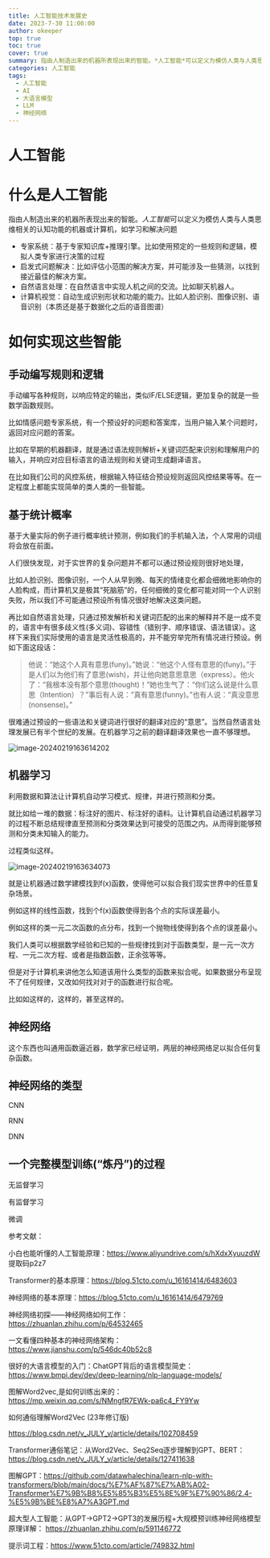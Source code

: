 ```yaml
---
title: 人工智能技术发展史
date: 2023-7-30 11:00:00
author: okeeper
top: true
toc: true
cover: true
summary: 指由人制造出来的机器所表现出来的智能。*人工智能*可以定义为模仿人类与人类思维相关的认知功能的机器或计算机，如学习和解决问题
categories: 人工智能
tags:
  - 人工智能
  - AI    
  - 大语言模型
  - LLM
  - 神经网络
---
```


# 人工智能

# 什么是人工智能

指由人制造出来的机器所表现出来的智能。*人工智能*可以定义为模仿人类与人类思维相关的认知功能的机器或计算机，如学习和解决问题

- 专家系统：基于专家知识库+推理引擎。比如使用预定的一些规则和逻辑，模拟人类专家进行决策的过程
- 启发式问题解决：比如评估小范围的解决方案，并可能涉及一些猜测，以找到接近最佳的解决方案。
- 自然语言处理：在自然语言中实现人机之间的交流。比如聊天机器人。
- 计算机视觉：自动生成识别形状和功能的能力。比如人脸识别、图像识别、语音识别（本质还是基于数据化之后的语音图谱）

# 如何实现这些智能

## 手动编写规则和逻辑

手动编写各种规则，以响应特定的输出，类似IF/ELSE逻辑，更加复杂的就是一些数学函数规则。

比如情感问题专家系统，有一个预设好的问题和答案库，当用户输入某个问题时，返回对应问题的答案。

比如在早期的机器翻译，就是通过语法规则解析+关键词匹配来识别和理解用户的输入，并响应对应目标语言的语法规则和关键词生成翻译语言。

在比如我们公司的风控系统，根据输入特征结合预设规则返回风控结果等等。在一定程度上都能实现简单的类人类的一些智能。

## 基于统计概率

基于大量实际的例子进行概率统计预测，例如我们的手机输入法，个人常用的词组将会放在前面。

人们很快发现，对于实世界的复杂问题并不都可以通过预设规则很好地处理，

比如人脸识别、图像识别，一个人从早到晚、每天的情绪变化都会细微地影响你的人脸构成，而计算机又是极其“死脑筋”的，任何细微的变化都可能对同一个人识别失败，所以我们不可能通过预设所有情况很好地解决这类问题。

再比如自然语言处理，只通过预发解析和关键词匹配的出来的解释并不是一成不变的，语言中有很多歧义性(多义词)、容错性（错别字、顺序错误、语法错误）。这样下来我们实际使用的语言是灵活性极高的，并不能穷举完所有情况进行预设。例如下面这段话：

> 他说：“她这个人真有意思(funy)。”她说：“他这个人怪有意思的(funy)。”于是人们以为他们有了意思(wish)，并让他向她意思意思（express）。他火了：“我根本没有那个意思(thought)！”她也生气了：“你们这么说是什么意思（Intention）？”事后有人说：“真有意思(funny)。”也有人说：“真没意思(nonsense)。”

很难通过预设的一些语法和关键词进行很好的翻译对应的“意思”。当然自然语言处理发展已有半个世纪的发展。在机器学习之前的翻译翻译效果也一直不够理想。

![image-20240219163614202](https://okeeper-blog-images.oss-cn-hangzhou.aliyuncs.com/images/image-20240219163614202.png)

## 机器学习

利用数据和算法让计算机自动学习模式、规律，并进行预测和分类。

就比如给一堆的数据：标注好的图片、标注好的语料。让计算机自动通过机器学习的过程不断总结规律直至预测和分类效果达到可接受的范围之内。从而得到能够预测和分类未知输入的能力。

过程类似这样。

![image-20240219163634073](https://okeeper-blog-images.oss-cn-hangzhou.aliyuncs.com/images/image-20240219163634073.png)

就是让机器通过数学建模找到f(x)函数，使得他可以拟合我们现实世界中的任意复杂场景。

例如这样的线性函数，找到个f(x)函数使得到各个点的实际误差最小。

例如这样的类一元二次函数的点分布，找到一个抛物线使得到各个点的误差最小。

我们人类可以根据数学经验和已知的一些规律找到对于函数类型，是一元一次方程、一元二次方程、或者是指数函数，正余弦等等。

但是对于计算机来讲他怎么知道该用什么类型的函数来拟合呢。如果数据分布呈现不了任何规律，又改如何找对对于的函数进行拟合呢。

比如如这样的，这样的，甚至这样的。

## 神经网络

这个东西也叫通用函数逼近器，数学家已经证明，两层的神经网络足以拟合任何复杂函数。

## 神经网络的类型

CNN

RNN

DNN

## 一个完整模型训练(“炼丹”)的过程

无监督学习

有监督学习

微调

参考文献：

小白也能听懂的人工智能原理：https://www.aliyundrive.com/s/hXdxXyuuzdW 提取码p2z7

 Transformer的基本原理：https://blog.51cto.com/u_16161414/6483603

神经网络的基本原理：https://blog.51cto.com/u_16161414/6479769

神经网络初探——神经网络如何工作：https://zhuanlan.zhihu.com/p/64532465

一文看懂四种基本的神经网络架构：https://www.jianshu.com/p/546dc40b52c8

很好的大语言模型的入门：ChatGPT背后的语言模型简史：https://www.bmpi.dev/dev/deep-learning/nlp-language-models/

图解Word2vec,是如何训练出来的：https://mp.weixin.qq.com/s/NMngfR7EWk-pa6c4_FY9Yw

如何通俗理解Word2Vec (23年修订版)

https://blog.csdn.net/v_JULY_v/article/details/102708459

 Transformer通俗笔记：从Word2Vec、Seq2Seq逐步理解到GPT、BERT：https://blog.csdn.net/v_JULY_v/article/details/127411638

图解GPT：https://github.com/datawhalechina/learn-nlp-with-transformers/blob/main/docs/%E7%AF%87%E7%AB%A02-Transformer%E7%9B%B8%E5%85%B3%E5%8E%9F%E7%90%86/2.4-%E5%9B%BE%E8%A7%A3GPT.md

超大型人工智能：从GPT->GPT2->GPT3的发展历程+大规模预训练神经网络模型原理详解： https://zhuanlan.zhihu.com/p/591146772

提示词工程：https://www.51cto.com/article/749832.html